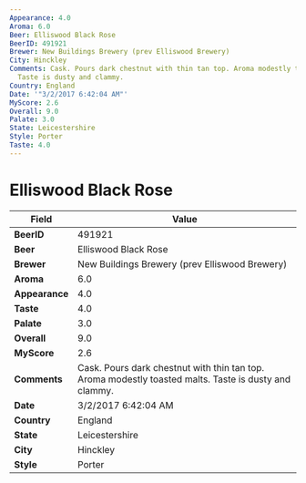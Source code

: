 ```yaml
---
Appearance: 4.0
Aroma: 6.0
Beer: Elliswood Black Rose
BeerID: 491921
Brewer: New Buildings Brewery (prev Elliswood Brewery)
City: Hinckley
Comments: Cask. Pours dark chestnut with thin tan top. Aroma modestly toasted malts.
  Taste is dusty and clammy.
Country: England
Date: '"3/2/2017 6:42:04 AM"'
MyScore: 2.6
Overall: 9.0
Palate: 3.0
State: Leicestershire
Style: Porter
Taste: 4.0
---
```


# Elliswood Black Rose

| Field         | Value |
|---------------|-------|
| **BeerID** | 491921 |
| **Beer** | Elliswood Black Rose |
| **Brewer** | New Buildings Brewery (prev Elliswood Brewery) |
| **Aroma** | 6.0 |
| **Appearance** | 4.0 |
| **Taste** | 4.0 |
| **Palate** | 3.0 |
| **Overall** | 9.0 |
| **MyScore** | 2.6 |
| **Comments** | Cask. Pours dark chestnut with thin tan top. Aroma modestly toasted malts. Taste is dusty and clammy. |
| **Date** | 3/2/2017 6:42:04 AM |
| **Country** | England |
| **State** | Leicestershire |
| **City** | Hinckley |
| **Style** | Porter |
